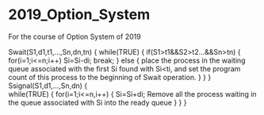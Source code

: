 # 2019_Option_System
For the course of Option System of 2019
    
Swait(S1,d1,t1,...,Sn,dn,tn)
{
  while(TRUE)
  {
    if(S1>t1&&S2>t2...&&Sn>tn)
    {
      for(i=1;i<=n;i++)
        Si=Si-di;
        break;
     }
    else {
      place the process in the waiting queue associated with the first Si found with Si<ti,
      and set the program count of this process to the beginning of Swait operation.
         }
  }
}
Ssignal(S1,d1,...,Sn,dn)
{  
  while(TRUE)
  {
    for(i=1;i<=n,i++)
    {
      Si=Si+di;
      Remove all the process waiting in the queue associated with Si into the ready queue
    }
  }
}
